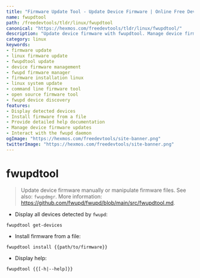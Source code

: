 ```yaml
---
title: "Firmware Update Tool - Update Device Firmware | Online Free DevTools by Hexmos"
name: fwupdtool
path: /freedevtools/tldr/linux/fwupdtool
canonical: "https://hexmos.com/freedevtools/tldr/linux/fwupdtool/"
description: "Update device firmware with fwupdtool. Manage device firmware installation and discovery on Linux systems. Free online tool, no registration required."
category: linux
keywords:
- firmware update
- linux firmware update
- fwupdtool update
- device firmware management
- fwupd firmware manager
- firmware installation linux
- linux system update
- command line firmware tool
- open source firmware tool
- fwupd device discovery
features:
- Display detected devices
- Install firmware from a file
- Provide detailed help documentation
- Manage device firmware updates
- Interact with the fwupd daemon
ogImage: "https://hexmos.com/freedevtools/site-banner.png"
twitterImage: "https://hexmos.com/freedevtools/site-banner.png"
---
```


# fwupdtool

> Update device firmware manually or manipulate firmware files.
> See also: `fwupdmgr`.
> More information: <https://github.com/fwupd/fwupd/blob/main/src/fwupdtool.md>.

- Display all devices detected by `fwupd`:

`fwupdtool get-devices`

- Install firmware from a file:

`fwupdtool install {{path/to/firmware}}`

- Display help:

`fwupdtool {{[-h|--help]}}`
